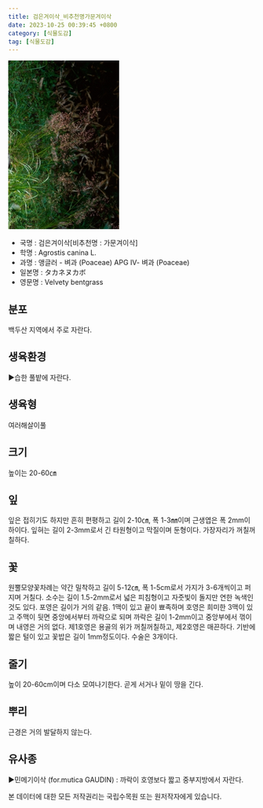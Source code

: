 ```yaml
---
title: 검은겨이삭_비추천명가문겨이삭
date: 2023-10-25 00:39:45 +0800
category: [식물도감]
tag: [식물도감]
---
```




![검은겨이삭[비추천명 : 가문겨이삭]](/assets/img/fileUpload/plants/basic/Gramineae/Agrostis/14229/14229_1_th2.jpg)
- 국명 : 검은겨이삭[비추천명 : 가문겨이삭]
- 학명 : Agrostis canina L.
- 과명 : 앵글러 - 벼과 (Poaceae) APG Ⅳ- 벼과 (Poaceae)
- 일본명 : タカネヌカボ
- 영문명 : Velvety bentgrass


## 분포
백두산 지역에서 주로 자란다.
## 생육환경
▶습한 풀밭에 자란다.
## 생육형
여러해살이풀 
## 크기
높이는 20-60㎝
## 잎
잎은 접히기도 하지만 흔히 편평하고 길이 2-10㎝, 폭 1-3㎜이며 근생엽은 폭 2mm이하이다. 잎혀는 길이 2-3mm로서 긴 타원형이고 막질이며 둔형이다. 가장자리가 꺼칠꺼칠하다.
## 꽃
원뿔모양꽃차례는 약간 밀착하고 길이 5-12㎝, 폭 1-5cm로서 가지가 3-6개씩이고 퍼지며 거칠다. 소수는 길이 1.5-2mm로서 넓은 피침형이고 자줏빛이 돌지만 연한 녹색인 것도 있다. 포영은 길이가 거의 같음. 1맥이 있고 끝이 뾰족하며 호영은 희미한 3맥이 있고 주맥이 뒷면 중앙에서부터 까락으로 되며 까락은 길이 1-2mm이고 중앙부에서 꺾이며 내영은 거의 없다. 제1호영은 용골의 위가 꺼칠꺼칠하고, 제2호영은 매끈하다. 기반에 짧은 털이 있고 꽃밥은 길이 1mm정도이다. 수술은 3개이다.
## 줄기
높이 20-60cm이며 다소 모여나기한다. 곧게 서거나 밑이 땅을 긴다.
## 뿌리
근경은 거의 발달하지 않는다.
## 유사종
▶민메기이삭 (for.mutica GAUDIN) : 까락이 호영보다 짧고 중부지방에서 자란다.






본 데이터에 대한 모든 저작권리는 국립수목원 또는 원저작자에게 있습니다.
